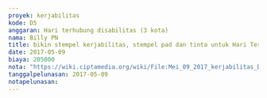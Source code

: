 ```yaml
---
proyek: kerjabilitas
kode: D5
anggaran: Hari terhubung disabilitas (3 kota)
nama: Billy PN
title: bikin stempel kerjabilitas, stempel pad dan tinta untuk Hari Terhubung Inklusi Surabaya 10 Mei 2017
date: 2017-05-09
biaya: 205000
nota: "https://wiki.ciptamedia.org/wiki/File:Mei_09_2017_kerjabilitas_D5_stempel_stamPad_billy.jpg"
tanggalpelunasan: 2017-05-09
notapelunasan:
---
```

